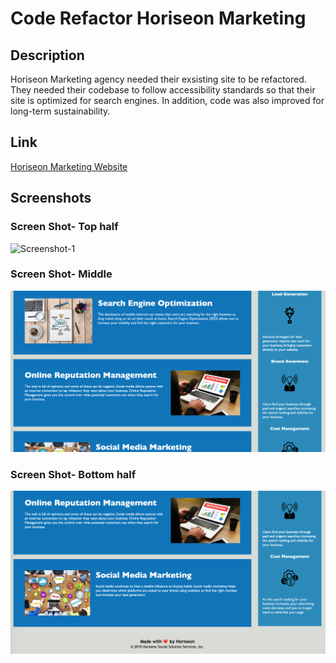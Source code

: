 # Code Refactor Horiseon Marketing
## Description
Horiseon Marketing agency needed their exsisting site to be refactored. They needed their codebase to follow accessibility standards so that their site is optimized for search engines. In addition, code was also improved for long-term sustainability. 

## Link 
[Horiseon Marketing Website](https://akelstrom.github.io/horiseon-marketing/)

## Screenshots
### Screen Shot- Top half
![Screenshot-1](https://github.com/akelstrom/horiseon-marketing/blob/master/Screen%20Shot%202020-10-17%20at%2011.47.10%20AM.png)

### Screen Shot- Middle
![Screenshot-2](https://github.com/akelstrom/horiseon-marketing/blob/master/Screen%20Shot%202020-10-17%20at%2011.52.10%20AM.png)

### Screen Shot- Bottom half
![Screenshot-3](https://github.com/akelstrom/horiseon-marketing/blob/master/Screen%20Shot%202020-10-17%20at%2011.52.25%20AM.png)


